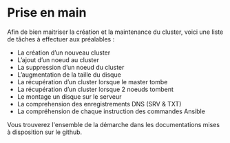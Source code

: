 # Prise en main

Afin de bien maitriser la création et la maintenance du cluster, voici une liste de tâches à effectuer aux préalables :

- La création d’un nouveau cluster
- L’ajout d’un noeud au cluster
- La suppression d’un noeud du cluster
- L’augmentation de la taille du disque
- La récupération d’un cluster lorsque le master tombe
- La récupération d’un cluster lorsque 2 noeuds tombent
- Le montage un disque sur le serveur
- La comprehension des enregistrements DNS (SRV & TXT)
- La compréhension de chaque instruction des commandes Ansible

Vous trouverez l'ensemble de la démarche dans les documentations mises à disposition sur le github.
